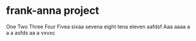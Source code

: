 # frank-anna project
One
Two
Three
Four
Fivea
sixaa
sevena
eight
tena
eleven
aafdsf
Aaa
aaaa
a
a
a
asfds
aa
a
vxvxc
